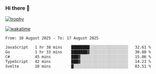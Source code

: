### Hi there 👋

[![trophy](https://github-profile-trophy.vercel.app/?username=cxnky&theme=dracula)](https://github.com/ryo-ma/github-profile-trophy)

[![wakatime](https://wakatime.com/badge/user/1c39c599-5497-41b9-a5be-2c4676e7fd23.svg)](https://wakatime.com/@1c39c599-5497-41b9-a5be-2c4676e7fd23)
<!--START_SECTION:waka-->

```txt
From: 10 August 2025 - To: 17 August 2025

JavaScript   1 hr 38 mins    ████████░░░░░░░░░░░░░░░░░   32.61 %
Go           1 hr 33 mins    ███████▓░░░░░░░░░░░░░░░░░   30.80 %
C#           45 mins         ███▓░░░░░░░░░░░░░░░░░░░░░   15.06 %
TypeScript   42 mins         ███▓░░░░░░░░░░░░░░░░░░░░░   14.23 %
Svelte       10 mins         █░░░░░░░░░░░░░░░░░░░░░░░░   03.51 %
```

<!--END_SECTION:waka-->
